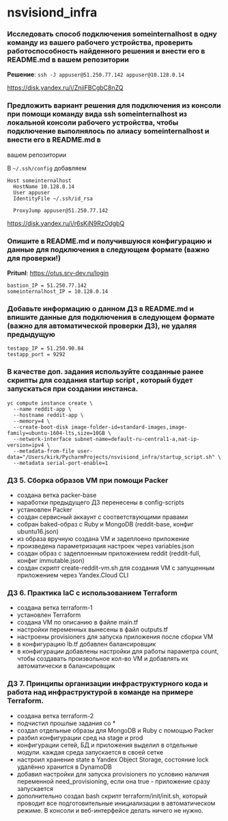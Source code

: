 # nsvisiond_infra

### Исследовать способ подключения someinternalhost в одну команду из вашего рабочего устройства, проверить работоспособность найденного решения и внести его в README.md в вашем репозитории

**Решение**:
``ssh -J appuser@51.250.77.142 appuser@10.128.0.14``

https://disk.yandex.ru/i/ZnjiFBCgbC8nZQ

### Предложить вариант решения для подключения из консоли при помощи команду вида ssh someinternalhost из локальной консоли рабочего устройства, чтобы подключение выполнялось по алиасу someinternalhost и внести его в README.md в
вашем репозитории

В `~/.ssh/config`
добавляем

```
Host someinternalhost
  HostName 10.128.0.14
  User appuser
  IdentityFile ~/.ssh/id_rsa

  ProxyJump appuser@51.250.77.142
  ```

https://disk.yandex.ru/i/r6sKiN9RzOdgbQ

### Опишите в README.md и получившуюся конфигурацию и данные для  подключения в следующем формате (важно для проверки!)

**Pritunl**: https://otus.srv-dev.ru/login


```
bastion_IP = 51.250.77.142
someinternalhost_IP = 10.128.0.14
```

### Добавьте информацию о данном ДЗ в README.md и впишите данные для подключения в следующем формате (важно для автоматической проверки ДЗ), не удаляя предыдущую

```
testapp_IP = 51.250.90.84
testapp_port = 9292
```

### В качестве доп. задания используйте созданные ранее скрипты для создания startup script , который будет запускаться при создании инстанса.

```
yc compute instance create \
  --name reddit-app \
  --hostname reddit-app \
  --memory=4 \
  --create-boot-disk image-folder-id=standard-images,image-family=ubuntu-1604-lts,size=10GB \
  --network-interface subnet-name=default-ru-central1-a,nat-ip-version=ipv4 \
  --metadata-from-file user-data="/Users/kirk/PycharmProjects/nsvisiond_infra/startup_script.sh" \
  --metadata serial-port-enable=1
```
### ДЗ 5. Сборка образов VM при помощи Packer

- создана ветка packer-base
- наработки предыдущего ДЗ перенесены в config-scripts
- установлен Packer
- создан сервисный аккаунт с соответствующими правами
- собран baked-образ с Ruby и MongoDB (reddit-base, конфиг ubuntu16.json)
- из образа вручную создана VM и задеплоено приложение
- произведена параметризация настроек через variables.json
- создан образ с задеплоенным приложением reddit (reddit-full, конфиг immutable.json)
- создан скрипт create-reddit-vm.sh для создания VM с запущенным приложением через Yandex.Cloud CLI

### ДЗ 6. Практика IaC с использованием Terraform

- создана ветка terraform-1
- установлен Terraform
- создана VM по описанию в файле main.tf
- настройки переменных вынесены в файл outputs.tf
- настроены provisioners для запуска приложения после сборки VM
- в конфигурацию lb.tf добавлен балансировщик
- в конфигурации добавлены настройки для работы параметра count, чтобы создавать произвольное кол-во VM и добавлять их автоматически в балансировщик

### ДЗ 7. Принципы организации инфраструктурного кода и работа над инфраструктурой в команде на примере Terraform.

- создана ветка terraform-2
- подчистил прошлые задания со *
- создал отдельные образы для MongoDB и Ruby с помощью Packer
- разбил конфигурации сред на stage и prod
- конфигурации сетей, БД и приложения выделил в отдельные модули. каждая среда запускается в своей сетке
- настроил хранение state в Yandex Object Storage, состояние lock удалённо хранится в DynamoDB
- добавил настройки для запуска provisioners по условию наличия переменной need_provisioning, если она true - приложение сразу запускается
- дополнительно создал bash скрипт terraform/init/init.sh, который проводит все подготовительные инициализации в автоматическом режиме. В консоли и веб-интерфейсе делать ничего не нужно.
